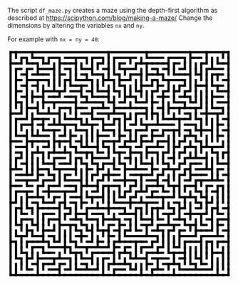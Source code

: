 The script `df_maze.py` creates a maze using the depth-first algorithm as described at https://scipython.com/blog/making-a-maze/
Change the dimensions by altering the variables `nx` and `ny`.

For example with `nx = ny = 40`:

<p align="center">
<img width="515" height="515" src="df_maze.png" alt="Sample depth-first 40x40 maze">
</p>
